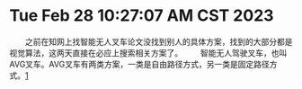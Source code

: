# Tue Feb 28 10:27:07 AM CST 2023
&emsp;&emsp;之前在知网上找智能无人叉车论文没找到别人的具体方案，找到的大部分都是视觉算法，这两天直接在必应上搜索相关方案了。
&emsp;&emsp;智能无人驾驶叉车，也叫AVG叉车。AVG叉车有两类方案，一类是自由路径方式，另一类是固定路径方式。[1](https://zhuanlan.zhihu.com/p/158551032)
